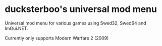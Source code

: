 # ducksterboo's universal mod menu
Universal mod menu for various games using Swed32, Swed64 and ImGui.NET.

Currently only supports Modern Warfare 2 (2009)
